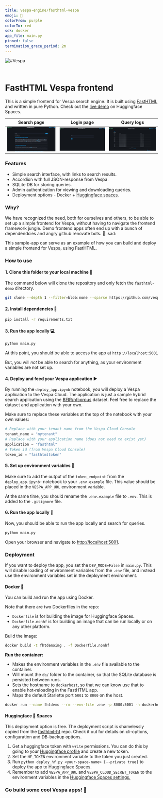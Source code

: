 ```yaml
---
title: vespa-engine/fasthtml-vespa
emoji: 🚀
colorFrom: purple
colorTo: red
sdk: docker
app_file: main.py
pinned: false
termination_grace_period: 2m
---
```

<!-- Copyright Yahoo. Licensed under the terms of the Apache 2.0 license. See LICENSE in the project root. -->

<picture>
  <source media="(prefers-color-scheme: dark)" srcset="https://vespa.ai/assets/vespa-ai-logo-heather.svg">
  <source media="(prefers-color-scheme: light)" srcset="https://vespa.ai/assets/vespa-ai-logo-rock.svg">
  <img alt="#Vespa" width="200" src="https://vespa.ai/assets/vespa-ai-logo-rock.svg" style="margin-bottom: 25px;">
</picture>

# FastHTML Vespa frontend

This is a simple frontend for Vespa search engine. It is built using [FastHTML](https://www.fastht.ml/) and written in pure Python.
Check out the [live demo](https://huggingface.co/spaces/vespa-engine/fasthtml-vespa) on Huggingface Spaces.

Search page             |  Login page         |  Query logs
:-------------------------:|:-------------------------:|:-------------------------:
![search](assets/search-page.png)  |  ![admin-login](assets/admin-login.png) |  ![query-log](assets/query-log.png)

### Features

- Simple search interface, with links to search results.
- Accordion with full JSON-response from Vespa.
- SQLite DB for storing queries.
- Admin authentication for viewing and downloading queries.
- Deployment options - Docker + [Huggingface spaces](https://huggingface.co/spaces/).

### Why?

We have recognized the need, both for ourselves and others, to be able to set up a simple frontend for Vespa, without having to navigate the frontend framework jungle. Demo frontend apps often end up with a bunch of dependendcies and angry github renovate bots. :robot: :sad:

This sample-app can serve as an example of how you can build and deploy a simple frontend for Vespa, using FastHTML.

### How to use

#### 1. Clone this folder to your local machine 📂

The command below will clone the repository and only fetch the `fasthtml-demo` directory.

```bash
git clone --depth 1 --filter=blob:none --sparse https://github.com/vespa-engine/sample-apps.git temp-sample-apps && cd temp-sample-apps && git sparse-checkout set fasthtml-demo && mkdir -p ../fasthtml-demo && mv fasthtml-demo/* ../fasthtml-demp/ && cd .. && rm -rf temp-sample-apps
```

#### 2. Install dependencies 🔧

```bash
pip install -r requirements.txt
```

#### 3. Run the app locally  💻

```bash
python main.py
```

At this point, you should be able to access the app at `http://localhost:5001`

But, you will _not_ be able to search for anything, as your environment variables are not set up.

#### 4. Deploy and feed your Vespa application ▶️

By running the `deploy_app.ipynb` notebook, you will deploy a Vespa application to the Vespa Cloud. The application is just a sample hybrid search application using the [BEIR/nfcorpus](https://huggingface.co/datasets/BeIR/nfcorpus) dataset.
Feel free to replace the dataset and application with your own.

Make sure to replace these variables at the top of the notebook with your own values:

```python
# Replace with your tenant name from the Vespa Cloud Console
tenant_name = "mytenant"
# Replace with your application name (does not need to exist yet)
application = "fasthtml"
# Token id (from Vespa Cloud Console)
token_id = "fasthtmltoken"
```

#### 5. Set up environment variables 🔐

Make sure to add the output of the `token_endpoint` from the `deploy_app.ipynb`- notebook to your `.env.example` file.
This value should be placed in the `VESPA_APP_URL` environment variable.

At the same time, you should rename the `.env.example` file to `.env`. This is added to the `.gitignore` file.

#### 6. Run the app locally 🚀

Now, you should be able to run the app locally and search for queries. 

```bash
python main.py
```

Open your browser and navigate to [http://localhost:5001](http://localhost:5001).

### Deployment

If you want to deploy the app, you set the `DEV_MODE=False` in `main.py`.
This will disable loading of environment variables from the `.env` file, and instead use the environment variables set in the deployment environment.

#### Docker 🐳

You can build and run the app using Docker.

Note that there are two Dockerfiles in the repo:

- `Dockerfile` is for building the image for Huggingface Spaces.
- `Dockerfile.nonhf` is for building an image that can be run locally or on any other platform.

Build the image:

```bash
docker build -t fhtdemoimg . -f Dockerfile.nonhf 
```

**Run the container:**

- Makes the environment variables in the `.env` file available to the container.
- Will mount the `db/` folder to the container, so that the SQLite database is persisted between runs.
- Sets the hostname to `dockerhost`, so that we can know use that to enable hot-reloading in the FastHTML app.
- Maps the default Starlette port `5001` to `8000` on the host.

```bash
docker run --name fhtdemo --rm --env-file .env -p 8000:5001 -h dockerhost -v $(pwd)/db:/code/db fhtdemoimg
```

#### Huggingface 🤗 Spaces

This deployment option is free. The deployment script is shamelessly copied from the [fasthtml-hf](https://github.com/AnswerDotAI/fasthtml-hf) repo. Check it out for details on cli-options, configuration and DB-backup options.

1. Get a huggingface token with `write` permissions. You can do this by going to your [Huggingface profile](https://huggingface.co/settings/tokens) and create a new token.
2. Set the `HF_TOKEN` environment variable to the token you just created.
3. Run `python deploy_hf.py <your-space-name> [--private true]` to deploy the app to Huggingface Spaces.
4. Remember to add `VESPA_APP_URL` and `VESPA_CLOUD_SECRET_TOKEN` to the environment variables in the [Huggingface Spaces settings.](https://huggingface.co/docs/hub/en/spaces-overview#managing-secrets)

### Go build some cool Vespa apps! 🚀